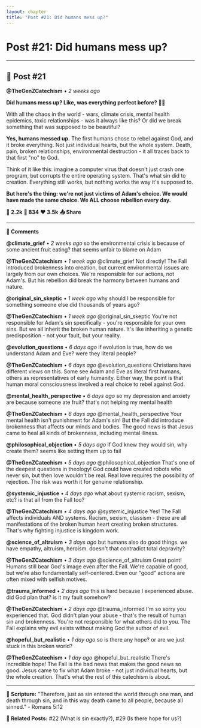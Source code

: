 ```yaml
---
layout: chapter
title: "Post #21: Did humans mess up?"
---
```

# Post #21: Did humans mess up?

---

## 📱 Post #21

**@TheGenZCatechism** • *2 weeks ago*

**Did humans mess up? Like, was everything perfect before? 🍎💔**

With all the chaos in the world - wars, climate crisis, mental health epidemics, toxic relationships - was it always like this? Or did we break something that was supposed to be beautiful?

**Yes, humans messed up.** The first humans chose to rebel against God, and it broke everything. Not just individual hearts, but the whole system. Death, pain, broken relationships, environmental destruction - it all traces back to that first "no" to God.

Think of it like this: imagine a computer virus that doesn't just crash one program, but corrupts the entire operating system. That's what sin did to creation. Everything still works, but nothing works the way it's supposed to.

**But here's the thing: we're not just victims of Adam's choice. We would have made the same choice. We ALL choose rebellion every day.**

**💭 2.2k** **🔄 834** **❤️ 3.5k** **📤 Share**

---

**💬 Comments**

**@climate_grief** • *2 weeks ago*
so the environmental crisis is because of some ancient fruit eating? that seems unfair to blame on Adam

**@TheGenZCatechism** • *1 week ago*
@climate_grief Not directly! The Fall introduced brokenness into creation, but current environmental issues are largely from our own choices. We're responsible for our actions, not Adam's. But his rebellion did break the harmony between humans and nature.

**@original_sin_skeptic** • *1 week ago*
why should I be responsible for something someone else did thousands of years ago?

**@TheGenZCatechism** • *1 week ago*
@original_sin_skeptic You're not responsible for Adam's sin specifically - you're responsible for your own sins. But we all inherit the broken human nature. It's like inheriting a genetic predisposition - not your fault, but your reality.

**@evolution_questions** • *6 days ago*
if evolution is true, how do we understand Adam and Eve? were they literal people?

**@TheGenZCatechism** • *6 days ago*
@evolution_questions Christians have different views on this. Some see Adam and Eve as literal first humans, others as representatives of early humanity. Either way, the point is that human moral consciousness involved a real choice to rebel against God.

**@mental_health_perspective** • *6 days ago*
so my depression and anxiety are because someone ate fruit? that's not helping my mental health

**@TheGenZCatechism** • *6 days ago*
@mental_health_perspective Your mental health isn't punishment for Adam's sin! But the Fall did introduce brokenness that affects our minds and bodies. The good news is that Jesus came to heal all kinds of brokenness, including mental illness.

**@philosophical_objection** • *5 days ago*
if God knew they would sin, why create them? seems like setting them up to fail

**@TheGenZCatechism** • *5 days ago*
@philosophical_objection That's one of the deepest questions in theology! God could have created robots who never sin, but then love wouldn't be real. Real love requires the possibility of rejection. The risk was worth it for genuine relationship.

**@systemic_injustice** • *4 days ago*
what about systemic racism, sexism, etc? is that all from the Fall too?

**@TheGenZCatechism** • *4 days ago*
@systemic_injustice Yes! The Fall affects individuals AND systems. Racism, sexism, classism - these are all manifestations of the broken human heart creating broken structures. That's why fighting injustice is kingdom work.

**@science_of_altruism** • *3 days ago*
but humans also do good things. we have empathy, altruism, heroism. doesn't that contradict total depravity?

**@TheGenZCatechism** • *3 days ago*
@science_of_altruism Great point! Humans still bear God's image even after the Fall. We're capable of good, but we're also fundamentally self-centered. Even our "good" actions are often mixed with selfish motives.

**@trauma_informed** • *2 days ago*
this is hard because I experienced abuse. did God plan that? is it my fault somehow?

**@TheGenZCatechism** • *2 days ago*
@trauma_informed I'm so sorry you experienced that. God didn't plan your abuse - that's the result of human sin and brokenness. You're not responsible for what others did to you. The Fall explains why evil exists without making God the author of evil.

**@hopeful_but_realistic** • *1 day ago*
so is there any hope? or are we just stuck in this broken world?

**@TheGenZCatechism** • *1 day ago*
@hopeful_but_realistic There's incredible hope! The Fall is the bad news that makes the good news so good. Jesus came to fix what Adam broke - not just individual hearts, but the whole creation. That's what the rest of this catechism is about.

---

**📖 Scripture:** "Therefore, just as sin entered the world through one man, and death through sin, and in this way death came to all people, because all sinned." - Romans 5:12

**🔗 Related Posts:** #22 (What is sin exactly?), #29 (Is there hope for us?) 
